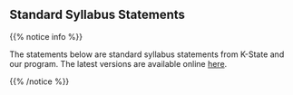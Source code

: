 ## Standard Syllabus Statements

{{% notice info %}}

The statements below are standard syllabus statements from K-State and our program. The latest versions are available online [here](https://www.k-state.edu/provost/policies-resources/classroom-policies-teaching-resources/course-syllabi-statements/).

{{% /notice %}}